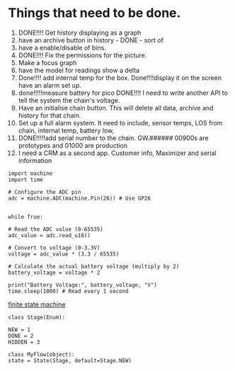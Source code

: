 # Things that need to be done.
1. DONE!!!! Get history displaying as a graph
2. have an archive button in history - DONE - sort of
3. have a enable/disable of bins.
4. DONE!!!! Fix the permissions for the picture.
5. Make a focus graph
6. have the model for readings show a delta
7. Done!!!! add internal temp for the box.
    Done!!!!display it on the screen
    have an alarm set up.
8. done!!!!!measure battery for pico
    DONE!!!! I need to write another API to tell the system the chain's voltage.
9. Have an initialise chain button. This will delete all data, archive and history for that chain.
10. Set up a full alarm system. It need to include, sensor temps, LOS from chain, internal temp, battery low,
11. DONE!!!!!add serial number to the chain. GW.###### 00900s are prototypes and 01000 are production
12. I need a CRM as a second app. Customer info, Maximizer and serial information


```
import machine
import time

# Configure the ADC pin
adc = machine.ADC(machine.Pin(26)) # Use GP26


while True:

# Read the ADC value (0-65535)
adc_value = adc.read_u16()

# Convert to voltage (0-3.3V)
voltage = adc_value * (3.3 / 65535)

# Calculate the actual battery voltage (multiply by 2)
battery_voltage = voltage * 2

print("Battery Voltage:", battery_voltage, "V")
time.sleep(1000) # Read every 1 second
```
  

[finite state machine](https://github.com/viewflow/django-fsm)

```
class Stage(Enum):

NEW = 1
DONE = 2
HIDDEN = 3

class MyFlow(object):
state = State(Stage, default=Stage.NEW)
```
